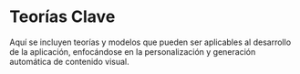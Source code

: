 # Teorías Clave 

Aquí se incluyen teorías y modelos que pueden ser aplicables al desarrollo de la aplicación, enfocándose en la personalización y generación automática de contenido visual.
